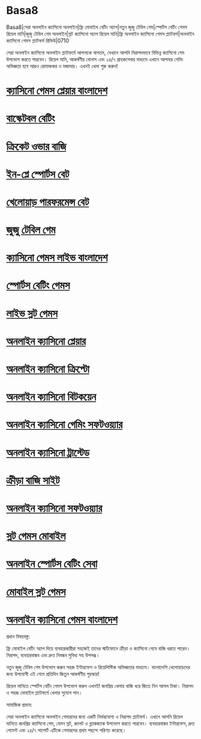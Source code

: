 # Basa8

Basa8|সেরা অনলাইন ক্যাসিনো অনলাইন|ফ্রি মোবাইল বেটিং অ্যাপ|নতুন জুজু টেবিল গেম|স্পোর্টস বেটিং গেমস রিয়েল মানি|জুজু টেবিল গেম অনলাইন|স্লট ক্যাসিনো অ্যাপ রিয়েল মানি|ফ্রি অনলাইন ক্যাসিনো গেমস প্ল্যাটফর্ম|অনলাইন ক্যাসিনো গেমস প্ল্যাটফর্ম রিভিউ|0710

সেরা অনলাইন ক্যাসিনো অনলাইন প্ল্যাটফর্মে আপনাকে স্বাগতম, যেখানে আপনি নিরাপদভাবে বিভিন্ন ক্যাসিনো গেম উপভোগ করতে পারবেন। রিয়েল মানি, আকর্ষণীয় বোনাস এবং ২৪/৭ গ্রাহকসেবার মাধ্যমে এখানে আপনার গেমিং অভিজ্ঞতা হবে আরও রোমাঞ্চকর ও মজাদার। এখনই খেলা শুরু করুন!

#  <a href="https://basa8vip.net/">ক্যাসিনো গেমস প্লেয়ার বাংলাদেশ</a>

#  <a href="https://basa8us.net/">বাস্কেটবল বেটিং</a>

#  <a href="https://basa8vip.com/">ক্রিকেট ওভার বাজি</a>

#  <a href="https://basa8us.com/">ইন-প্লে স্পোর্টস বেট</a>

#  <a href="https://basa8pc.com/">খেলোয়াড় পারফরমেন্স বেট</a>

#  <a href="https://basa8pc.net/">জুজু টেবিল গেম</a>

#  <a href="https://basa8uk.com/">ক্যাসিনো গেমস লাইভ বাংলাদেশ</a>

#  <a href="https://basa8uk.net/">স্পোর্টস বেটিং গেমস</a>

#  <a href="https://basa8now.com/">লাইভ স্লট গেমস</a>

#  <a href="https://basa8now.net/">অনলাইন ক্যাসিনো প্লেয়ার</a>

#  <a href="https://basa8sx.com/">অনলাইন ক্যাসিনো ক্রিপ্টো</a>

#  <a href="https://basa8sx.net/">অনলাইন ক্যাসিনো বিটকয়েন</a>

#  <a href="https://basa8wap.net/">অনলাইন ক্যাসিনো গেমিং সফটওয়্যার</a>

#  <a href="https://basa8wap.com/">অনলাইন ক্যাসিনো ট্রাস্টেড</a>

#  <a href="https://basa8pro.com/">ক্রীড়া বাজি সাইট</a>

#  <a href="https://basa8pro.net/">অনলাইন ক্যাসিনো সফটওয়্যার</a>

#  <a href="https://basa8vip.net/">স্লট গেমস মোবাইল</a>

#  <a href="https://basa8us.net/">অনলাইন স্পোর্টস বেটিং সেবা</a>

#  <a href="https://basa8vip.com/">মোবাইল স্লট গেমস</a>

#  <a href="https://basa8us.com/">অনলাইন ক্যাসিনো গেমস বাংলাদেশ</a>

প্রধান বিষয়বস্তু:

ফ্রি মোবাইল বেটিং অ্যাপ দিয়ে ব্যবহারকারীরা সহজেই তাদের স্মার্টফোনে ক্রীড়া ও ক্যাসিনো গেমে বাজি ধরতে পারেন। নিরাপদ, ব্যবহারবান্ধব এবং দ্রুত নিবন্ধন সুবিধা সহ উপলব্ধ।

নতুন জুজু টেবিল গেম উপভোগ করুন সহজ ইন্টারফেস ও রিয়েলিস্টিক অভিজ্ঞতার মাধ্যমে। বাংলাদেশি খেলোয়াড়দের জন্য উপযোগী এই গেমে প্রতিদিন জিতুন আকর্ষণীয় পুরস্কার!

রিয়েল মানিতে স্পোর্টস বেটিং গেমস উপভোগ করুন এখনই! জনপ্রিয় খেলায় বাজি ধরে জিতে নিন আসল টাকা। নিরাপদ ও সহজ মোবাইল প্ল্যাটফর্মে খেলার সুযোগ পান।

সামাজিক প্রভাব:

সেরা অনলাইন ক্যাসিনো অনলাইন গেমারদের জন্য একটি নির্ভরযোগ্য ও নিরাপদ প্ল্যাটফর্ম। এখানে আপনি রিয়েল মানিতে জনপ্রিয় ক্যাসিনো গেম, যেমন স্লট, রুলেট ও ব্ল্যাকজ্যাক উপভোগ করতে পারবেন। ব্যবহারবান্ধব ইন্টারফেস, দ্রুত পেমেন্ট এবং ২৪/৭ সাপোর্ট এটিকে গেমারদের প্রথম পছন্দে পরিণত করেছে।
